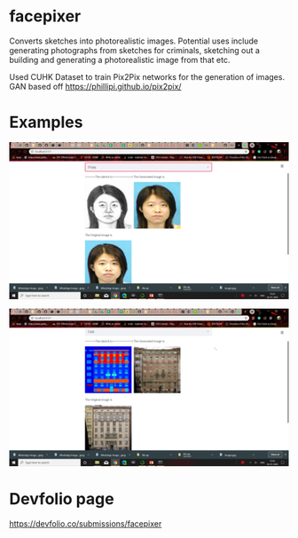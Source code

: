 # facepixer
Converts sketches into photorealistic images. Potential uses include generating photographs from sketches for criminals, sketching out a building and generating a photorealistic image from that etc.

Used CUHK Dataset to train Pix2Pix networks for the generation of images. GAN based off https://phillipi.github.io/pix2pix/ 

# Examples

![Photo example](https://github.com/AshutoshPandey123456/Facepixer/blob/master/Screenshot%20(1).png)

![Building example](https://github.com/AshutoshPandey123456/Facepixer/blob/master/Screenshot%20(2).png)

# Devfolio page

https://devfolio.co/submissions/facepixer
